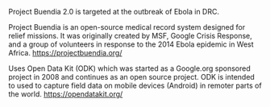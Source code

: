 Project Buendia 2.0 is targeted at the outbreak of Ebola in DRC. 

Project Buendia is an open-source medical record system designed for relief missions. 
It was originally created by MSF, Google Crisis Response, and a group of volunteers in response to the 2014 Ebola epidemic in West Africa.
https://projectbuendia.org/

Uses Open Data Kit (ODK) which was started as a Google.org sponsored project in 2008 and continues as an open source project. 
ODK is intended to used to capture field data on mobile devices (Android) in remoter parts of the world.
https://opendatakit.org/
